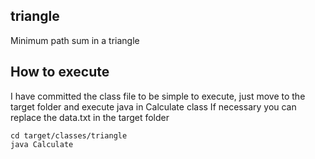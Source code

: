 ## triangle
Minimum path sum in a triangle

## How to execute
I have committed the class file to be simple to execute, just move to the target folder and execute java in Calculate class
If necessary you can replace the data.txt in the target folder

    cd target/classes/triangle
    java Calculate
